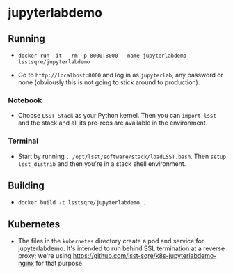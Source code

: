 # jupyterlabdemo

## Running

* `docker run -it --rm -p 8000:8000 --name jupyterlabdemo
  lsstsqre/jupyterlabdemo`
   
* Go to `http://localhost:8000` and log in as `jupyterlab`, any password
  or none (obviously this is not going to stick around to production).
  
### Notebook

* Choose `LSST_Stack` as your Python kernel.  Then you can `import lsst`
  and the stack and all its pre-reqs are available in the environment.
  
### Terminal

* Start by running `. /opt/lsst/software/stack/loadLSST.bash`.  Then
  `setup lsst_distrib` and then you're in a stack shell environment.

## Building

* `docker build -t lsstsqre/jupyterlabdemo .`

## Kubernetes

* The files in the `kubernetes` directory create a pod and service for
  jupyterlabdemo.  It's intended to run behind SSL termination at a
  reverse proxy; we're using
  https://github.com/lsst-sqre/k8s-jupyterlabdemo-nginx for that
  purpose.
